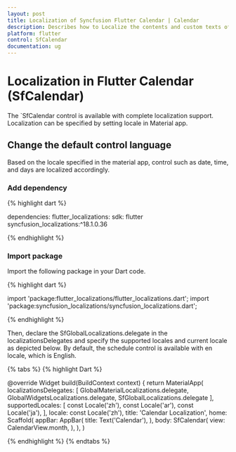```yaml
---
layout: post
title: Localization of Syncfusion Flutter Calendar | Calendar
description: Describes how to Localize the contents and custom texts of calendar (SfCalendar) control in Flutter
platform: flutter
control: SfCalendar
documentation: ug
---
```


# Localization in Flutter Calendar (SfCalendar)

The `SfCalendar control is available with complete localization support. Localization can be specified by setting locale in Material app.

## Change the default control language
Based on the locale specified in the material app, control such as date, time, and days are localized accordingly.

### Add dependency

{% highlight dart %}

dependencies:
flutter_localizations:
sdk: flutter
syncfusion_localizations:^18.1.0.36

{% endhighlight %}

### Import package
Import the following package in your Dart code.

{% highlight dart %}

import 'package:flutter_localizations/flutter_localizations.dart';
import 'package:syncfusion_localizations/syncfusion_localizations.dart';

{% endhighlight %}

Then, declare the SfGlobalLocalizations.delegate in the localizationsDelegates and specify the supported locales and current locale as depicted below. By default, the schedule control is available with en locale, which is English.

{% tabs %}
{% highlight Dart %}

@override
Widget build(BuildContext context) {
return MaterialApp(
localizationsDelegates: [
GlobalMaterialLocalizations.delegate,
GlobalWidgetsLocalizations.delegate,
SfGlobalLocalizations.delegate
],
supportedLocales: [
const Locale('zh'),
const Locale('ar'),
const Locale('ja'),
],
locale: const Locale('zh'),
title: 'Calendar Localization',
home: Scaffold(
appBar: AppBar(
title: Text('Calendar'),
),
body: SfCalendar(
view: CalendarView.month,
       ),
    ),
)

{% endhighlight %}
{% endtabs %}
